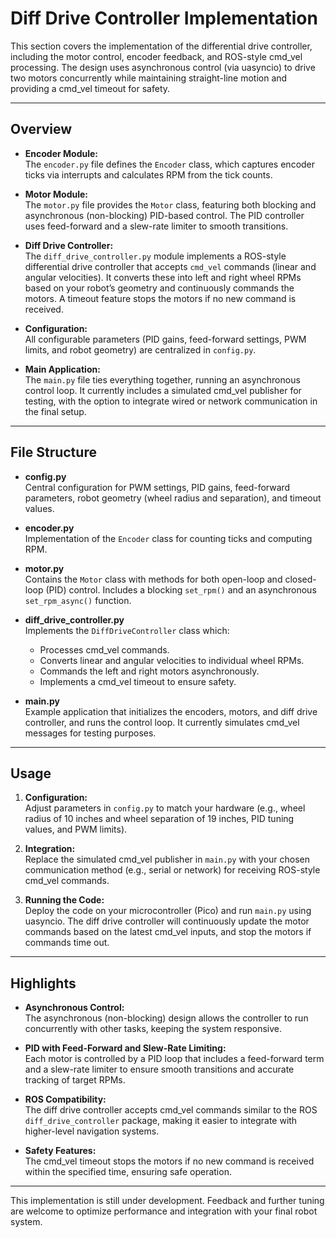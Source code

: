 # Diff Drive Controller Implementation

This section covers the implementation of the differential drive controller, including the motor control, encoder feedback, and ROS-style cmd_vel processing. The design uses asynchronous control (via uasyncio) to drive two motors concurrently while maintaining straight-line motion and providing a cmd_vel timeout for safety.

---

## Overview

- **Encoder Module:**  
  The `encoder.py` file defines the `Encoder` class, which captures encoder ticks via interrupts and calculates RPM from the tick counts.

- **Motor Module:**  
  The `motor.py` file provides the `Motor` class, featuring both blocking and asynchronous (non-blocking) PID-based control. The PID controller uses feed-forward and a slew-rate limiter to smooth transitions.

- **Diff Drive Controller:**  
  The `diff_drive_controller.py` module implements a ROS-style differential drive controller that accepts `cmd_vel` commands (linear and angular velocities). It converts these into left and right wheel RPMs based on your robot’s geometry and continuously commands the motors. A timeout feature stops the motors if no new command is received.

- **Configuration:**  
  All configurable parameters (PID gains, feed-forward settings, PWM limits, and robot geometry) are centralized in `config.py`.

- **Main Application:**  
  The `main.py` file ties everything together, running an asynchronous control loop. It currently includes a simulated cmd_vel publisher for testing, with the option to integrate wired or network communication in the final setup.

---

## File Structure

- **config.py**  
  Central configuration for PWM settings, PID gains, feed-forward parameters, robot geometry (wheel radius and separation), and timeout values.

- **encoder.py**  
  Implementation of the `Encoder` class for counting ticks and computing RPM.

- **motor.py**  
  Contains the `Motor` class with methods for both open-loop and closed-loop (PID) control. Includes a blocking `set_rpm()` and an asynchronous `set_rpm_async()` function.

- **diff_drive_controller.py**  
  Implements the `DiffDriveController` class which:
  - Processes cmd_vel commands.
  - Converts linear and angular velocities to individual wheel RPMs.
  - Commands the left and right motors asynchronously.
  - Implements a cmd_vel timeout to ensure safety.

- **main.py**  
  Example application that initializes the encoders, motors, and diff drive controller, and runs the control loop. It currently simulates cmd_vel messages for testing purposes.

---

## Usage

1. **Configuration:**  
   Adjust parameters in `config.py` to match your hardware (e.g., wheel radius of 10 inches and wheel separation of 19 inches, PID tuning values, and PWM limits).

2. **Integration:**  
   Replace the simulated cmd_vel publisher in `main.py` with your chosen communication method (e.g., serial or network) for receiving ROS-style cmd_vel commands.

3. **Running the Code:**  
   Deploy the code on your microcontroller (Pico) and run `main.py` using uasyncio. The diff drive controller will continuously update the motor commands based on the latest cmd_vel inputs, and stop the motors if commands time out.

---

## Highlights

- **Asynchronous Control:**  
  The asynchronous (non-blocking) design allows the controller to run concurrently with other tasks, keeping the system responsive.

- **PID with Feed-Forward and Slew-Rate Limiting:**  
  Each motor is controlled by a PID loop that includes a feed-forward term and a slew-rate limiter to ensure smooth transitions and accurate tracking of target RPMs.

- **ROS Compatibility:**  
  The diff drive controller accepts cmd_vel commands similar to the ROS `diff_drive_controller` package, making it easier to integrate with higher-level navigation systems.

- **Safety Features:**  
  The cmd_vel timeout stops the motors if no new command is received within the specified time, ensuring safe operation.

---

This implementation is still under development. Feedback and further tuning are welcome to optimize performance and integration with your final robot system.
